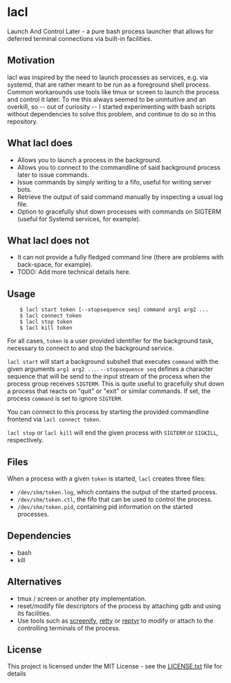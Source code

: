 # lacl
Launch And Control Later - a pure bash process launcher that allows for deferred terminal connections via built-in facilities.

## Motivation
lacl was inspired by the need to launch processes as services, e.g. via systemd,
that are rather meant to be run as a foreground shell process. Common
workarounds use tools like tmux or screen to launch the process and control it
later.  To me this always seemed to be unintuitive and an overkill, so -- out of
curiosity -- I started experimenting with bash scripts without dependencies to
solve this problem, and continue to do so in this repository.

## What lacl does
- Allows you to launch a process in the background.
- Allows you to connect to the commandline of said background process later to
  issue commands.
- Issue commands by simply writing to a fifo, useful for writing server bots.
- Retrieve the output of said command manually by inspecting a usual log file.
- Option to gracefully shut down processes with commands on SIGTERM (useful for
  Systemd services, for example).

## What lacl does not
- It can not provide a fully fledged command line (there are problems with
  back-space, for example).
- TODO: Add more technical details here.

## Usage
```
    $ lacl start token [--stopsequence seq] command arg1 arg2 ...
    $ lacl connect token
    $ lacl stop token
    $ lacl kill token
```

For all cases, `token` is a user provided identifier for the background task,
necessary to connect to and stop the background service.

`lacl start` will start a background subshell that executes `command` with the
given arguments `arg1 arg2 ...`. `--stopsequence seq` defines a character
sequence that will be send to the input stream of the process when the process
group receives `SIGTERM`. This is quite useful to gracefully shut down a process
that reacts on "quit" or "exit" or similar commands. If set, the process
`command` is set to ignore `SIGTERM`.

You can connect to this process by starting the provided commandline frontend
via `lacl connect token`.

`lacl stop` or `lacl kill` will end the given process with `SIGTERM` or
`SIGKILL`, respectively.

## Files
When a process with a given `token` is started, `lacl` creates three files:
* `/dev/shm/token.log`, which contains the output of the started process.
* `/dev/shm/token.ctl`, the fifo that can be used to control the process.
* `/dev/shm/token.pid`, containing pid information on the started processes.

## Dependencies
* bash
* kill

## Alternatives
- tmux / screen or another pty implementation.
- reset/modify file descriptors of the process by attaching gdb and using its
  facilities.
- Use tools such as [screenify](http://sooda.dy.fi/foo/screenify),
  [retty](http://manpages.ubuntu.com/manpages/precise/man1/retty.1.html) or
  [reptyr](https://github.com/nelhage/reptyr) to modify or attach to the
  controlling terminals of the process.

## License
This project is licensed under the MIT License - see the
[LICENSE.txt](LICENSE.txt) file for details
